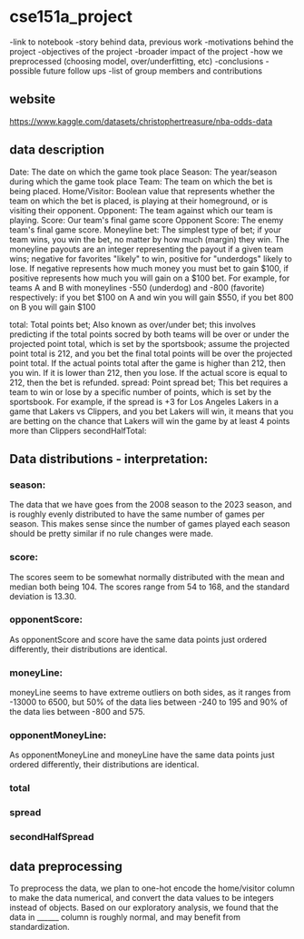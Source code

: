 # cse151a_project
-link to notebook
-story behind data, previous work
-motivations behind the project
-objectives of the project
-broader impact of the project
-how we preprocessed (choosing model, over/underfitting, etc)
-conclusions
-possible future follow ups
-list of group members and contributions

## website
https://www.kaggle.com/datasets/christophertreasure/nba-odds-data


## data description
Date: The date on which the game took place
Season: The year/season during which the game took place
Team: The team on which the bet is being placed.
Home/Visitor: Boolean value that represents whether the team on which the bet is placed, is playing at their homeground, or is visiting their opponent.
Opponent: The team against which our team is playing.
Score: Our team's final game score
Opponent Score: The enemy team's final game score.
Moneyline bet: The simplest type of bet; if your team wins, you win the bet, no matter by how much (margin) they win. The moneyline payouts are an integer representing the payout if a given team wins; negative for favorites "likely" to win, positive for "underdogs" likely to lose. If negative represents how much money you must bet to gain $100, if positive represents how much you will gain on a $100 bet. For example, for teams A and B with moneylines -550 (underdog) and -800 (favorite) respectively: if you bet $100 on A and win you will gain $550, if you bet 800 on B you will gain $100 

total: Total points bet; Also known as over/under bet; this involves predicting if the total points socred by both teams will be over or under the projected point total, which is set by the sportsbook; assume the projected point total is 212, and you bet the final total points will be over the projected point total. If the actual points total after the game is higher than 212, then you win. If it is lower than 212, then you lose. If the actual score is equal to 212, then the bet is refunded.
spread: Point spread bet; This bet requires a team to win or lose by a specific number of points, which is set by the sportsbook. For example, if the spread is +3 for Los Angeles Lakers in a game that Lakers vs Clippers, and you bet Lakers will win, it means that you are betting on the chance that Lakers will win the game by at least 4 points more than Clippers
secondHalfTotal: 

## Data distributions - interpretation:

### season:
The data that we have goes from the 2008 season to the 2023 season, and is roughly evenly distributed to have the same number of games per season. This makes sense since the number of games played each season should be pretty similar if no rule changes were made.

### score: 
The scores seem to be somewhat normally distributed with the mean and median both being 104. The scores range from 54 to 168, and the standard deviation is 13.30. 

### opponentScore:
As opponentScore and score have the same data points just ordered differently, their distributions are identical.

### moneyLine:
moneyLine seems to have extreme outliers on both sides, as it ranges from -13000 to 6500, but 50% of the data lies between -240 to 195 and 90% of the data lies between -800 and 575.

### opponentMoneyLine:
As opponentMoneyLine and moneyLine have the same data points just ordered differently, their distributions are identical.

### total


### spread


### secondHalfSpread


## data preprocessing
To preprocess the data, we plan to one-hot encode the home/visitor column to make the data numerical, and convert the data values to be integers instead of objects. Based on our exploratory analysis, we found that the data in ______ column is roughly normal, and may benefit from standardization.

